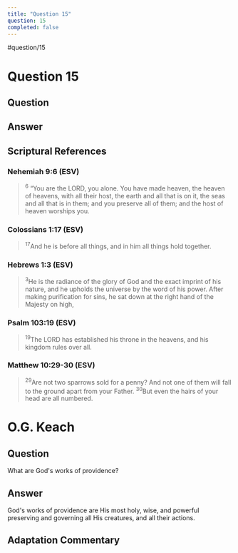 ```yaml
---
title: "Question 15"
question: 15
completed: false
---
```

#question/15
# Question 15

## Question


## Answer


## Scriptural References
### Nehemiah 9:6 (ESV)
> <sup>6</sup> “You are the LORD, you alone. You have made heaven, the heaven of heavens, with all their host, the earth and all that is on it, the seas and all that is in them; and you preserve all of them; and the host of heaven worships you.

### Colossians 1:17 (ESV)
> <sup>17</sup>And he is before all things, and in him all things hold together.

### Hebrews 1:3 (ESV)
> <sup>3</sup>He is the radiance of the glory of God and the exact imprint of his nature, and he upholds the universe by the word of his power. After making purification for sins, he sat down at the right hand of the Majesty on high,

### Psalm 103:19 (ESV)
> <sup>19</sup>The LORD has established his throne in the heavens, and his kingdom rules over all.

### Matthew 10:29-30 (ESV)
> <sup>29</sup>Are not two sparrows sold for a penny? And not one of them will fall to the ground apart from your Father.
> <sup>30</sup>But even the hairs of your head are all numbered.

# O.G. Keach
## Question
What are God's works of providence?

## Answer
God's works of providence are His most holy, wise, and powerful preserving and governing all His creatures, and all their actions.

## Adaptation Commentary
